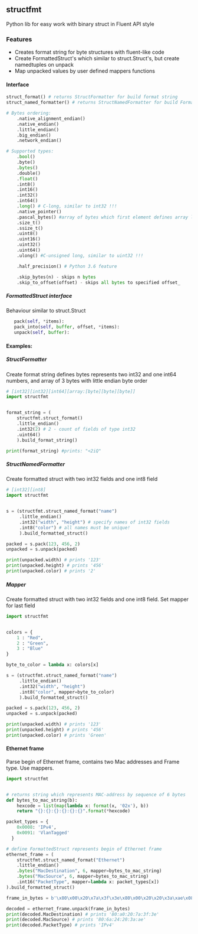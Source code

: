 ## structfmt

Python lib for easy work with binary struct in Fluent API style

### Features

* Creates format string for byte structures with fluent-like code
* Create FormattedStruct's which similar to struct.Struct's, but create namedtuples on unpack
* Map unpacked values by user defined mappers functions

#### Interface
```python
struct_format() # returns StructFormatter for build format string
struct_named_formatter() # returns StructNamedFormatter for build FormattedStruct

# Bytes ordering:
    .native_alignment_endian()
    .native_endian()
    .little_endian()
    .big_endian()
    .network_endian()

# Supported types:
    .bool()
    .byte()
    .bytes()
    .double()
    .float()
    .int8()
    .int16()
    .int32()
    .int64()
    .long() # C-long, similar to int32 !!!
    .native_pointer()
    .pascal_bytes() #array of bytes which first element defines array length
    .size_t()
    .ssize_t()
    .uint8()
    .uint16()
    .uint32()
    .uint64()
    .ulong() #C-unsigned long, similar to uint32 !!!

    .half_precision() # Python 3.6 feature

    .skip_bytes(n) - skips n bytes
    .skip_to_offset(offset) - skips all bytes to specified offset_
```

##### FormattedStruct interface
Behaviour similar to struct.Struct
```python
   pack(self, *items):
   pack_into(self, buffer, offset, *items):
   unpack(self, buffer):
```

#### Examples:

##### StructFormatter

Create format string defines bytes represents two int32 and one int64 numbers, and array of 3 bytes with little endian byte order

```python
# [int32][int32][int64][array:[byte][byte][byte]]
import structfmt


format_string = (
    structfmt.struct_format()
    .little_endian()
    .int32(2) # 2 - count of fields of type int32
    .uint64()
    ).build_format_string()

print(format_string) #prints: "<2iQ"
```
##### StructNamedFormatter
Create formatted struct with two int32 fields and one int8 field
```python
# [int32][int8]
import structfmt


s = (structfmt.struct_named_format("name")
     .little_endian()
     .int32("width", "height") # specify names of int32 fields
     .int8("color") # all names must be unique!
     ).build_formatted_struct()

packed = s.pack(123, 456, 2)
unpacked = s.unpack(packed)

print(unpacked.width) # prints '123'
print(unpacked.height) # prints '456'
print(unpacked.color) # prints '2'
```

##### Mapper
Create formatted struct with two int32 fields and one int8 field. Set mapper for last field
```python
import structfmt


colors = {
    1 : "Red",
    2 : "Green",
    3 : "Blue"
}

byte_to_color = lambda x: colors[x]

s = (structfmt.struct_named_format("name")
     .little_endian()
     .int32("width", "height")
     .int8("color", mapper=byte_to_color)
     ).build_formatted_struct()

packed = s.pack(123, 456, 2)
unpacked = s.unpack(packed)

print(unpacked.width) # prints '123'
print(unpacked.height) # prints '456'
print(unpacked.color) # prints 'Green'
```

#### Ethernet frame
Parse begin of Ethernet frame, contains two Mac addresses and Frame type. Use mappers.
```python
import structfmt


# returns string which represents MAC-address by sequence of 6 bytes
def bytes_to_mac_string(b): 
    hexcode = list(map(lambda x: format(x, '02x'), b))
    return "{}:{}:{}:{}:{}:{}".format(*hexcode)

packet_types = {
    0x0008: 'IPv4',
    0x0091: 'VlanTagged'
  }

# define FormattedStruct represents begin of Ethernet frame
ethernet_frame = (
    structfmt.struct_named_format("Ethernet")
    .little_endian()
    .bytes("MacDestination", 6, mapper=bytes_to_mac_string)
    .bytes("MacSource", 6, mapper=bytes_to_mac_string)
    .int16("PacketType", mapper=lambda x: packet_types[x])
).build_formatted_struct()

frame_in_bytes = b'\x80\x00\x20\x7a\x3f\x3e\x80\x00\x20\x20\x3a\xae\x08\x00'

decoded = ethernet_frame.unpack(frame_in_bytes)
print(decoded.MacDestination) # prints '80:a0:20:7a:3f:3e'
print(decoded.MacSource) # prints '80:6a:24:20:3a:ae'
print(decoded.PacketType) # prints 'IPv4'
```

